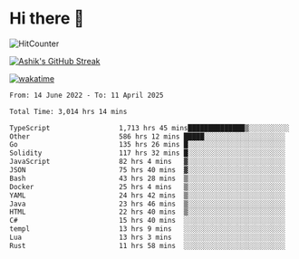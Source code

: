 # Hi there 👋

![HitCounter](https://hits.seeyoufarm.com/api/count/incr/badge.svg?url=https%3A%2F%2Fgithub.com%2Fashrhmn1212%2Fhit-counter)

<!-- ![Contribution Graph](https://github-readme-activity-graph.cyclic.app/graph?username=ashrhmn) -->


<!-- [![Top Langs](https://github-readme-stats.vercel.app/api/top-langs/?username=ashrhmn&layout=compact&theme=synthwave&langs_count=10&card_width=445)](https://github.com/anuraghazra/github-readme-stats) -->

[![Ashik's GitHub Streak](https://github-readme-streak-stats.herokuapp.com/?user=ashrhmn&theme=blood&fire=DD7F1C&background=151515&dates=9f9f9f&border=DD2727)](https://git.io/streak-stats)

<!-- ![Ashik's GitHub stats](https://github-readme-stats.vercel.app/api/?username=ashrhmn&show_icons=true&title_color=fff&icon_color=79ff97&text_color=9f9f9f&bg_color=151515) -->

[![wakatime](https://wakatime.com/badge/user/3df86613-ba63-4631-8e65-0ff18e7becad.svg)](https://wakatime.com/@3df86613-ba63-4631-8e65-0ff18e7becad)

<!--START_SECTION:waka-->

```txt
From: 14 June 2022 - To: 11 April 2025

Total Time: 3,014 hrs 14 mins

TypeScript                 1,713 hrs 45 mins██████████████▒░░░░░░░░░░   56.86 %
Other                      586 hrs 12 mins █████░░░░░░░░░░░░░░░░░░░░   19.45 %
Go                         135 hrs 26 mins █░░░░░░░░░░░░░░░░░░░░░░░░   04.49 %
Solidity                   117 hrs 32 mins █░░░░░░░░░░░░░░░░░░░░░░░░   03.90 %
JavaScript                 82 hrs 4 mins   ▓░░░░░░░░░░░░░░░░░░░░░░░░   02.72 %
JSON                       75 hrs 40 mins  ▓░░░░░░░░░░░░░░░░░░░░░░░░   02.51 %
Bash                       43 hrs 28 mins  ▒░░░░░░░░░░░░░░░░░░░░░░░░   01.44 %
Docker                     25 hrs 4 mins   ▒░░░░░░░░░░░░░░░░░░░░░░░░   00.83 %
YAML                       24 hrs 42 mins  ▒░░░░░░░░░░░░░░░░░░░░░░░░   00.82 %
Java                       23 hrs 46 mins  ▒░░░░░░░░░░░░░░░░░░░░░░░░   00.79 %
HTML                       22 hrs 40 mins  ▒░░░░░░░░░░░░░░░░░░░░░░░░   00.75 %
C#                         15 hrs 40 mins  ░░░░░░░░░░░░░░░░░░░░░░░░░   00.52 %
templ                      13 hrs 9 mins   ░░░░░░░░░░░░░░░░░░░░░░░░░   00.44 %
Lua                        13 hrs 3 mins   ░░░░░░░░░░░░░░░░░░░░░░░░░   00.43 %
Rust                       11 hrs 58 mins  ░░░░░░░░░░░░░░░░░░░░░░░░░   00.40 %
```

<!--END_SECTION:waka-->


<!--### Most Used Languages 
<img src="https://wakatime.com/share/@ashrhmn/24ecb986-5bf8-4607-af7f-0aab08908d8c.png" />

### Favourite Tools
<img src="https://wakatime.com/share/@ashrhmn/f4e08015-f3bc-460a-9228-95a3ba11c604.png" />-->
